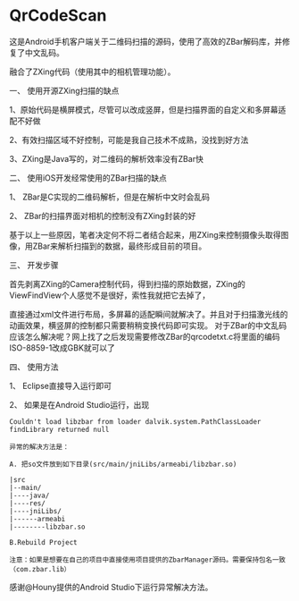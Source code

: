 QrCodeScan
==========

  这是Android手机客户端关于二维码扫描的源码，使用了高效的ZBar解码库，并修复了中文乱码。

融合了ZXing代码（使用其中的相机管理功能）。

一、 使用开源ZXing扫描的缺点

1、原始代码是横屏模式，尽管可以改成竖屏，但是扫描界面的自定义和多屏幕适配不好做

2、有效扫描区域不好控制，可能是我自己技术不成熟，没找到好方法

3、ZXing是Java写的，对二维码的解析效率没有ZBar快

二、 使用iOS开发经常使用的ZBar扫描的缺点

1、 ZBar是C实现的二维码解析，但是在解析中文时会乱码

2、 ZBar的扫描界面对相机的控制没有ZXing封装的好

基于以上一些原因，笔者决定何不将二者结合起来，用ZXing来控制摄像头取得图像，用ZBar来解析扫描到的数据，最终形成目前的项目。

三、 开发步骤

  首先剥离ZXing的Camera控制代码，得到扫描的原始数据，ZXing的ViewFindView个人感觉不是很好，索性我就把它去掉了，
  
  直接通过xml文件进行布局，多屏幕的适配瞬间就解决了。并且对于扫描激光线的动画效果，横竖屏的控制都只需要稍稍变换代码即可实现。
  对于ZBar的中文乱码应该怎么解决呢？网上找了之后发现需要修改ZBar的qrcodetxt.c将里面的编码ISO-8859-1改成GBK就可以了
  
四、 使用方法

1、 Eclipse直接导入运行即可

2、 如果是在Android Studio运行，出现

    Couldn't load libzbar from loader dalvik.system.PathClassLoader findLibrary returned null

    异常的解决方法是：

    A. 把so文件放到如下目录(src/main/jniLibs/armeabi/libzbar.so)

    |src
    |--main/
    |----java/
    |----res/
    |----jniLibs/
    |------armeabi
    |--------libzbar.so

    B.Rebuild Project

    注意：如果是想要在自己的项目中直接使用项目提供的ZbarManager源码。需要保持包名一致（com.zbar.lib）

感谢@Houny提供的Android Studio下运行异常解决方法。

